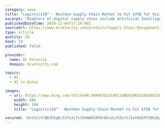 ```yaml
---
category: news
title: "LogisticsIQ™ - NextGen Supply Chain Market to hit $75B for Vision 2030 of Future of Logistics"
excerpt: "Enablers of digital supply chain include Artificial Intelligence (AI), 3D Printing, Cloud Computing, Big Data and Predictive Analytics, Robotics and Automation, Data Capture, Driverless Vehicles and Drones, Digital Twin, IoT, Blockchain, Augmented and Virtual Reality, Wearable & Mobile Devices and 5G connectivity. Ask for Report - https ..."
publishedDateTime: 2019-12-04T17:29:00Z
sourceUrl: https://www.dcvelocity.com/products/Supply_Chain_Management/20191204-logisticsiq---nextgen-supply-chain-market-to-hit-75b-for-vision-2030-of-future-of-logistics/
type: article
quality: 28
heat: 28
published: false

provider:
  name: DC Velocity
  domain: dcvelocity.com

topics:
  - AI
  - AI in Autos

images:
  - url: https://www.bing.com/th?id=ON.50A907D25C9EC14BE8296C61956B5330
    width: 686
    height: 398
    title: "LogisticsIQ™ - NextGen Supply Chain Market to hit $75B for Vision 2030 of Future of Logistics"

secured: "AcVJn/tCQKSFEq0c3J7uJj7vJVXAW6IdF0rAhi4i33Zvrti5vU92bfPIBG1D/0k+THb5hp2JnVuft9ULoR5woi8paWc33DH5CmrwqSzPaH2VnTFjwVUO39KSKLvfQiCOkbin01bgytMCrj5//gh9FyJrtRpa8SfUtR/wYPImq8iGqqyGcWcI71TMoSsOwQTAafwSjWEXJWFlFZ3CGDWvOneYr5GgVuzLfrKGvPs0U2HWcZGOOb4AE+K2tW4Y+7qeXg0J1Q8UQBwbpSHsZyeGjw==;Qeps7pgG2nA3vmg+VtKi+g=="
---
```



